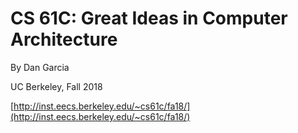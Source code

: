 # CS 61C: Great Ideas in Computer Architecture

By Dan Garcia

UC Berkeley, Fall 2018

[http://inst.eecs.berkeley.edu/~cs61c/fa18/](http://inst.eecs.berkeley.edu/~cs61c/fa18/)

